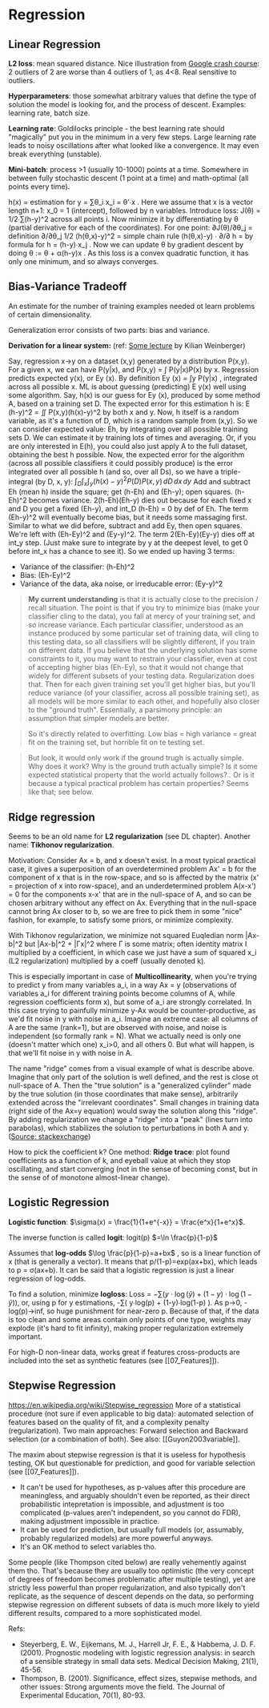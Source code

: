# Regression

## Linear Regression
**L2 loss**: mean squared distance. Nice illustration from [Google crash course](https://developers.google.com/machine-learning/crash-course/): 2 outliers of 2 are worse than 4 outliers of 1, as 4<8. Real sensitive to outliers.

**Hyperparameters**: those somewhat arbitrary values that define the type of solution the model is looking for, and the process of descent. Examples: learning rate, batch size.

**Learning rate**: Goldilocks principle - the best learning rate should "magically" put you in the minimum in a very few steps. Large learning rate leads to noisy oscillations after what looked like a convergence. It may even break everything (unstable).

**Mini-batch**: process >1 (usually 10-1000) points at a time. Somewhere in between fully stochastic descent (1 point at a time) and math-optimal (all points every time).

h(x) = estimation for y = ∑θ_i x_i = θ'∙x . Here we assume that x is a vector length n+1: x_0 = 1 (intercept), followed by n variables. Introduce loss: J(θ) = 1/2∙∑(h-y)^2 across all points i. Now minimize it by differentiating by θ (partial derivative for each of the coordinates). For one point:
∂J(θ)/∂θ_j = definition ∂/∂θ_j 1/2 (h(θ,x)-y)^2 = simple chain rule (h(θ,x)-y) ∙ ∂/∂ h = by formula for h = (h-y)∙x_j . Now we can update θ by gradient descent by doing θ := θ + α(h-y)x . As this loss is a convex quadratic function, it has only one minimum, and so always converges.

## Bias-Variance Tradeoff

An estimate for the number of training examples needed ot learn problems of certain dimensionality.

Generalization error consists of two parts: bias and variance.

**Derivation for a linear system:** (ref: [Some lecture](https://www.youtube.com/watch?v=zUJbRO0Wavo) by Kilian Weinberger)

Say, regression x→y on a dataset (x,y) generated by a distribution P(x,y).
For a given x, we can have P(y|x), and P(x,y) = ∫ P(y|x)P(x) by x.
Regression predicts expected y(x), or Ey (x). 
By definition Ey (x) = ∫y P(y|x) , integrated across all possible x.
ML is about guessing (predicting) E y(x) well using some algorithm.
Say, h(x) is our guess for Ey (x), produced by some method A, based on a training set D.
The expected error for this estimation h is: E (h-y)^2 = ∬ P(x,y)(h(x)-y)^2 by both x and y.
Now, h itself is a random variable, as it's a function of D, which is a random sample from (x,y).
So we can consider expected value: Eh, by integrating over all possible training sets D.
We can estimate it by training lots of times and averaging. Or, if you are only interested in E(h), you could also just apply A to the full dataset, obtaining the best h possible.
Now, the expected error for the algorithm (across all possible classifiers it could possibly produce) is the error integrated over all possible h (and so, over all Ds), so we have a triple-integral (by D, x, y):
$\int_D \int_x \int_y (h(x)-y)^2 P(D) P(x,y)\,dD\,dx\,dy$
Add and subtract Eh (mean h) inside the square; get (h-Eh) and (Eh-y); open squares.
(h-Eh)^2 becomes variance.
2(h-Eh)(Eh-y) dies out because for each fixed x and D you get a fixed (Eh-y), and int_D (h-Eh) = 0 by def of Eh.
The term (Eh-y)^2 will eventually become bias, but it needs some massaging first. Similar to what we did before, subtract and add Ey, then open squares.
We're left with (Eh-Ey)^2 and (Ey-y)^2. The term 2(Eh-Ey)(Ey-y) dies off at int_y step. 
(Just make sure to integrate by y at the deepest level, to get 0 before int_x has a chance to see it).
So we ended up having 3 terms:
* Variance of the classifier: (h-Eh)^2
* Bias: (Eh-Ey)^2
* Variance of the data, aka noise, or irreducable error: (Ey-y)^2

> **My current understanding** is that it is actually close to the precision / recall situation. The point is that if you try to minimize bias (make your classifier cling to the data), you fall at mercy of your training set, and so increase variance. Each particular classifier, understood as an instance produced by some particular set of training data, will cling to this testing data, so all classifiers will be slightly different, if you train on different data. If you believe that the underlying solution has some constraints to it, you may want to restrain your classifier, even at cost of accepting higher bias (Eh-Ey), so that it would not change that widely for different subsets of your testing data. Regularization does that. Then for each given training set you'll get higher bias, but you'll reduce variance (of your classifier, across all possible training set), as all models will be more similar to each other, and hopefully also closer to the "ground truth". Essentially, a parsimony principle: an assumption that simpler models are better.

> So it's directly related to overfitting. Low bias = high variance = great fit on the training set, but horrible fit on te testing set.

> But look, it would only work if the ground trugh is actually simple. Why does it work? Why is the ground truth actually simple? Is it some expected statistical property that the world actually follows?.. Or is it because a typical practical problem has certain properties? Seems like that; see below.

## Ridge regression

Seems to be an old name for **L2 regularization** (see DL chapter). Another name: **Tikhonov regularization**. 

Motivation: Consider Ax = b, and x doesn't exist. In a most typical practical case, it gives a superposition of an overdetermined problem Ax' = b for the component of x that is in the row-space, and so is affected by the matrix (x' = projection of x into row-space), and an underdetermined problem A(x-x') = 0 for the components x-x' that are in the null-space of A, and so can be chosen arbitrary without any effect on Ax. Everything that in the null-space cannot bring Ax closer to b, so we are free to pick them in some "nice" fashion, for example, to satisfy some priors, or minimize complexity.

With Tikhonov regularization, we minimize not squared Euqledian norm |Ax-b|^2 but |Ax-b|^2 + |Γx|^2 where Γ is some matrix; often identity matrix I multiplied by a coefficient, in which case we just have a sum of squared x_i (L2 regularization) multiplied by a coeff (usually denoted k). 

This is especially important in case of **Multicollinearity**, when you're trying to predict y from many variables a_i, in a way Ax = y (observations of variables a_i for different training points become columns of A, while regression coefficients form x), but some of a_i are strongly correlated. In this case trying to painfully minimize y-Ax would be counter-productive, as we'd fit noise in y with noise in a_i. Imagine an extreme case: all columns of A are the same (rank=1), but are observed with noise, and noise is independent (so formally rank = N). What we actually need is only one (doesn't matter which one) x_i>0, and all others 0. But what will happen, is that we'll fit noise in y with noise in A.

The name "ridge" comes from a visual example of what is describe above. Imagine that only part of the solution is well defined, and the rest is close ot null-space of A. Then the "true solution" is a "generalized cylinder" made by the true solution (in those coordinates that make sense), arbitrarily extended across the "irrelevant coordinates". Small changes in training data (right side of the Ax=y equation) would sway the solution along this "ridge". By adding regularization we change a "ridge" into a "peak" (lines turn into parabolas), which stabilizes the solution to perturbations in both A and y. ([Source: stackexchange](https://stats.stackexchange.com/questions/118712/why-does-ridge-estimate-become-better-than-ols-by-adding-a-constant-to-the-diago/119708#119708))

How to pick the coefficient k? One method: **Ridge trace**: plot found coefficients as a function of k, and eyeball value at which they stop oscillating, and start converging (not in the sense of becoming const, but in the sense of of monotone almost-linear change).

## Logistic Regression

**Logistic function**: $\sigma(x) = \frac{1}{1+e^{-x}} = \frac{e^x}{1+e^x}$.

The inverse function is called **logit**: logit(p) $=\ln \frac{p}{1-p}$

Assumes that **log-odds** $\log \frac{p}{1-p}=a+bx$ , so is a linear function of x (that is generally a vector). It means that p/(1-p)=exp(ax+bx), which leads to p = σ(ax+b). It can be said that a logistic regression is just a linear regression of log-odds.

To find a solution, minimize **logloss**: Loss = $-\sum (y\cdot\log(\tilde y)+(1-y)\cdot\log(1-\tilde y))$, or, using p for y estimations, -∑( y∙log(p) + (1-y)∙log(1-p) ). As p→0, -log(p)→inf, so huge punishment for near-zero p. Because of that, if the data is too clean and some areas contain only points of one type, weights may explode (it's hard to fit infinity), making proper regularization extremely important.

For high-D non-linear data, works great if features cross-products are included into the set as synthetic features (see [[07_Features]]).

## Stepwise Regression
https://en.wikipedia.org/wiki/Stepwise_regression
More of a statistical procedure (not sure if even applicable to big data): automated selection of features based on the quality of fit, and a complexity penalty (regularization). Two main approaches: Forward selection and Backward selection (or a combination of both).
See also: [[Guyon2003variable]].

The maxim about stepwise regression is that it is useless for hypothesis testing, OK but questionable for prediction, and good for variable selection (see [[07_Features]]). 
* It can't be used for hypotheses, as p-values after this procedure are meaningless, and arguably shouldn't even be reported, as their direct probabilistic intepretation is impossible, and adjustment is too complicated (p-values aren't independent, so you cannot do FDR), making adjustment impossible in practice.
* It can be used for prediction, but usually full models (or, assumably, probably regularized models) are more powerful anyways.
* It's an OK method to select variables tho.

Some people (like Thompson cited below) are really vehemently against them tho. That's because they are usually too optimistic (the very concept of degrees of freedom becomes problematic after multiple testing), yet are strictly less powerful than proper regularization, and also typically don't replicate, as the sequence of descent depends on the data, so performing stepwise regression on different subsets of data is much more likely to yield different results, compared to a more sophisticated model.

Refs:
* Steyerberg, E. W., Eijkemans, M. J., Harrell Jr, F. E., & Habbema, J. D. F. (2001). Prognostic modeling with logistic regression analysis: in search of a sensible strategy in small data sets. Medical Decision Making, 21(1), 45-56.
* Thompson, B. (2001). Significance, effect sizes, stepwise methods, and other issues: Strong arguments move the field. The Journal of Experimental Education, 70(1), 80-93. 
